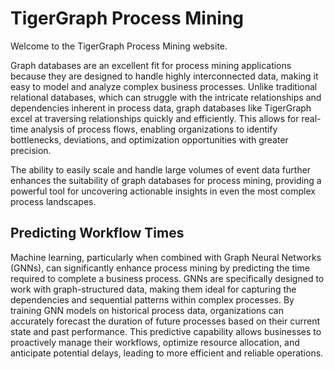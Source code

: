 # TigerGraph Process Mining

Welcome to the TigerGraph Process Mining website.

Graph databases are an excellent fit for process mining applications because they are designed to handle highly interconnected data, making it easy to model and analyze complex business processes. Unlike traditional relational databases, which can struggle with the intricate relationships and dependencies inherent in process data, graph databases like TigerGraph excel at traversing relationships quickly and efficiently. This allows for real-time analysis of process flows, enabling organizations to identify bottlenecks, deviations, and optimization opportunities with greater precision.

The ability to easily scale and handle large volumes of event data further enhances the suitability of graph databases for process mining, providing a powerful tool for uncovering actionable insights in even the most complex process landscapes.

## Predicting Workflow Times

Machine learning, particularly when combined with Graph Neural Networks (GNNs), can significantly enhance process mining by predicting the time required to complete a business process. GNNs are specifically designed to work with graph-structured data, making them ideal for capturing the dependencies and sequential patterns within complex processes. By training GNN models on historical process data, organizations can accurately forecast the duration of future processes based on their current state and past performance. This predictive capability allows businesses to proactively manage their workflows, optimize resource allocation, and anticipate potential delays, leading to more efficient and reliable operations.
